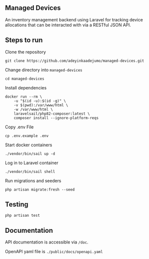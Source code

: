 
## Managed Devices

An inventory management backend using Laravel for tracking device allocations that can be interacted with via a RESTful JSON
API.

## Steps to run

Clone the repository

```
git clone https://github.com/adeyinkaadejumo/managed-devices.git
```

Change directory into `managed-devices`

```
cd managed-devices
```

Install dependencies

```
docker run --rm \
    -u "$(id -u):$(id -g)" \
    -v $(pwd):/var/www/html \
    -w /var/www/html \
    laravelsail/php82-composer:latest \
    composer install --ignore-platform-reqs
```

Copy .env File

```
cp .env.example .env
```

Start docker containers

```
./vendor/bin/sail up -d
```

Log in to Laravel container 

```
./vendor/bin/sail shell
```

Run migrations and seeders

```
php artisan migrate:fresh --seed
```

## Testing

```
php artisan test
```

## Documentation

API documentation is accessible via `/doc`.

OpenAPI yaml file is `./public/docs/openapi.yaml`